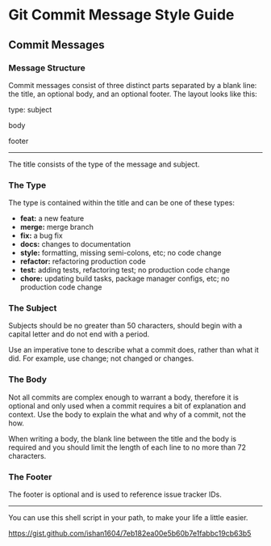 # Git Commit Message Style Guide

## Commit Messages

### Message Structure
Commit messages consist of three distinct parts separated by a blank line: the title, an optional body, and an optional footer. The layout looks like this:

type: subject

body

footer

***

The title consists of the type of the message and subject.

### The Type
The type is contained within the title and can be one of these types:

* **feat:** a new feature
* **merge:** merge branch
* **fix:** a bug fix
* **docs:** changes to documentation
* **style:** formatting, missing semi-colons, etc; no code change
* **refactor:** refactoring production code
* **test:** adding tests, refactoring test; no production code change
* **chore:** updating build tasks, package manager configs, etc; no production code change

### The Subject
Subjects should be no greater than 50 characters, should begin with a capital letter and do not end with a period.

Use an imperative tone to describe what a commit does, rather than what it did. For example, use change; not changed or changes.

### The Body
Not all commits are complex enough to warrant a body, therefore it is optional and only used when a commit requires a bit of explanation and context. Use the body to explain the what and why of a commit, not the how.

When writing a body, the blank line between the title and the body is required and you should limit the length of each line to no more than 72 characters.

### The Footer
The footer is optional and is used to reference issue tracker IDs.

***

You can use this shell script in your path, to make your life a little easier.

https://gist.github.com/ishan1604/7eb182ea00e5b60b7e1fabbc19cb63b5
